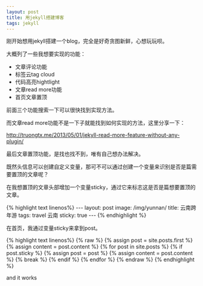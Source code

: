 ```yaml
---
layout: post
title: 用jekyll搭建博客
tags: jekyll
---
```


<p>刚开始想用jekyll搭建一个blog，完全是好奇贪图新鲜，心想玩玩呗。</p>
<p>大概列了一些我想要实现的功能：</p>
<ul>
	<li>文章评论功能</li>
	<li>标签云tag cloud</li>
	<li>代码高亮hightlight</li>
	<li>文章read more功能</li>
	<li>首页文章置顶</li>
</ul>
<p>前面三个功能搜索一下可以很快找到实现方法。</p>
<p>而文章read more功能不是一下子就能找到如何实现的方法，这里分享一下： </p>
<p><a href="http://truongtx.me/2013/05/01/jekyll-read-more-feature-without-any-plugin/">http://truongtx.me/2013/05/01/jekyll-read-more-feature-without-any-plugin/</a></p>
<p>最后文章置顶功能，是找也找不到，唯有自己想办法解决。</p>
<p>既然头信息可以创建自定义变量，那可不可以通过创建一个变量来识别是否是篇需要置顶的文章呢？</p>
<p>在我想置顶的文章头部增加一个变量sticky，通过它来标志这是否是篇想要置顶的文章。</p>
{% highlight text linenos%}
---
layout: post
image: /img/yunnan/
title: 云南跨年游
tags: travel 云南
sticky: true
---
{% endhighlight %}
<p>在首页，我通过变量sticky来拿到post。</p>
{% highlight text linenos%}
{% raw %}
{% assign post = site.posts.first %}
{% assign content = post.content %}
{% for post in site.posts %}
  {% if post.sticky %}
      {% assign post = post %}
      {% assign content = post.content %}
      {% break %}
  {% endif %}
{% endfor %}
{% endraw %}
{% endhighlight %}
<p>and it works</p>
